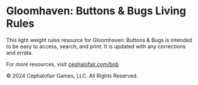 # Gloomhaven: Buttons & Bugs Living Rules

This light weight rules resource for Gloomhaven: Buttons & Bugs is intended to be easy to access, search, and print. It is updated with any corrections and errata.

For more resources, visit [cephalofair.com/bnb](https://cephalofair.com/bnb)

© 2024 Cephalofair Games, LLC. All Rights Reserved.

